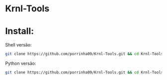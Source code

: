 # Krnl-Tools

# Install:

Shell versão:
```sh
git clone https://github.com/porrinha09/Krnl-Tools.git && cd Krnl-Tools && chmod +x "Krnl.sh" && ./"Krnl.sh"
```

Python versão:
```sh
git clone https://github.com/porrinha09/Krnl-Tools.git && cd Krnl-Tools && chmod +x "Krnl.py" && ./"Krnl.py"
```